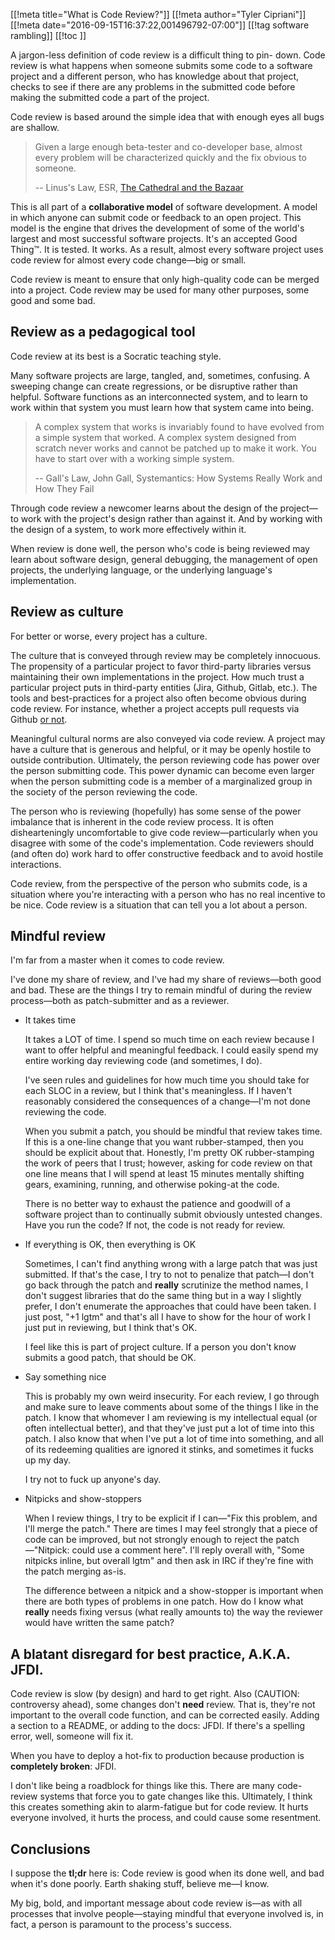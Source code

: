 [[!meta title="What is Code Review?"]]
[[!meta author="Tyler Cipriani"]]
[[!meta date="2016-09-15T16:37:22,001496792-07:00"]]
[[!tag software rambling]]
[[!toc ]]

A jargon-less definition of code review is a difficult thing to pin-
down. Code review is what happens when someone submits some code to a
software project and a different person, who has knowledge about that
project, checks to see if there are any problems in the submitted code
before making the submitted code a part of the project.

Code review is based around the simple idea that with enough eyes all
bugs are shallow.

> Given a large enough beta-tester and co-developer base, almost every
> problem will be characterized quickly and the fix obvious to someone.
>
> --  Linus's Law, ESR, [The Cathedral and the Bazaar](http://www.catb.org/~esr/writings/cathedral-bazaar/cathedral-bazaar/ar01s04.html)

This is all part of a **collaborative model** of software development. A
model in which anyone can submit code or feedback to an open project.
This model is the engine that drives the development of some of the
world's largest and most successful software projects. It's an accepted
Good Thing™. It is tested. It works. As a result, almost every software
project uses code review for almost every code change—big or small.

Code review is meant to ensure that only high-quality code can be merged
into a project. Code review may be used for many other purposes, some
good and some bad.

Review as a pedagogical tool
----------------------------

Code review at its best is a Socratic teaching style.

Many software projects are large, tangled, and, sometimes, confusing. A
sweeping change can create regressions, or be disruptive rather than
helpful. Software functions as an interconnected system, and to learn to
work within that system you must learn how that system came into being.

> A complex system that works is invariably found to have evolved from a
> simple system that worked. A complex system designed from scratch
> never works and cannot be patched up to make it work. You have to
> start over with a working simple system.
>
> -- Gall's Law, John Gall, Systemantics: How Systems Really Work and How They Fail

Through code review a newcomer learns about the design of the project—to
work with the project's design rather than against it. And by working
with the design of a system, to work more effectively within it.

When review is done well, the person who's code is being reviewed may
learn about software design, general debugging, the management of open
projects, the underlying language, or the underlying language's
implementation.

Review as culture
-----------------

For better or worse, every project has a culture.

The culture that is conveyed through review may be completely innocuous.
The propensity of a particular project to favor third-party libraries
versus maintaining their own implementations in the project. How much
trust a particular project puts in third-party entities (Jira, Github,
Gitlab, etc.). The tools and best-practices for a project also often
become obvious during code review. For instance, whether a project
accepts pull requests via Github [or not](https://github.com/torvalds/linux/pull/17).

Meaningful cultural norms are also conveyed via code review. A project
may have a culture that is generous and helpful, or it may be openly
hostile to outside contribution. Ultimately, the person reviewing code
has power over the person submitting code. This power dynamic can become
even larger when the person submitting code is a member of a
marginalized group in the society of the person reviewing the code.

The person who is reviewing (hopefully) has some sense of the power
imbalance that is inherent in the code review process. It is often
dishearteningly uncomfortable to give code review—particularly when you
disagree with some of the code's implementation. Code reviewers should
(and often do) work hard to offer constructive feedback and to avoid
hostile interactions.

Code review, from the perspective of the person who submits code, is a
situation where you're interacting with a person who has no real
incentive to be nice. Code review is a situation that can tell you a lot
about a person.

Mindful review
--------------

I'm far from a master when it comes to code review.

I've done my share of review, and I've had my share of reviews—both good
and bad. These are the things I try to remain mindful of during the
review process—both as patch-submitter and as a reviewer.

* It takes time

    It takes a LOT of time. I spend so much time on each review because I
    want to offer helpful and meaningful feedback. I could easily spend my
    entire working day reviewing code (and sometimes, I do).

    I've seen rules and guidelines for how much time you should take for
    each SLOC in a review, but I think that's meaningless. If I haven't
    reasonably considered the consequences of a change—I'm not done
    reviewing the code.

    When you submit a patch, you should be mindful that review takes time.
    If this is a one-line change that you want rubber-stamped, then you
    should be explicit about that. Honestly, I'm pretty OK rubber-stamping
    the work of peers that I trust; however, asking for code review on that
    one line means that I will spend at least 15 minutes mentally shifting
    gears, examining, running, and otherwise poking-at the code.

    There is no better way to exhaust the patience and goodwill of a
    software project than to continually submit obviously untested changes.
    Have you run the code? If not, the code is not ready for review.

* If everything is OK, then everything is OK

    Sometimes, I can't find anything wrong with a large patch that was just
    submitted. If that's the case, I try to not to penalize that patch—I
    don't go back through the patch and **really** scrutinize the method
    names, I don't suggest libraries that do the same thing but in a way I
    slightly prefer, I don't enumerate the approaches that could have been
    taken. I just post, "+1 lgtm" and that's all I have to show for the hour
    of work I just put in reviewing, but I think that's OK.

    I feel like this is part of project culture. If a person you don't know
    submits a good patch, that should be OK.

* Say something nice

    This is probably my own weird insecurity. For each review, I go through
    and make sure to leave comments about some of the things I like in the
    patch. I know that whomever I am reviewing is my intellectual equal (or
    often intellectual better), and that they've just put a lot of time into
    this patch. I also know that when I've put a lot of time into something,
    and all of its redeeming qualities are ignored it stinks, and sometimes
    it fucks up my day.

    I try not to fuck up anyone's day.

* Nitpicks and show-stoppers

    When I review things, I try to be explicit if I can—"Fix this problem,
    and I'll merge the patch." There are times I may feel strongly that
    a piece of code can be improved, but not strongly enough to reject the
    patch—"Nitpick: could use a comment here". I'll reply overall with,
    "Some nitpicks inline, but overall lgtm" and then ask in IRC if they're
    fine with the patch merging as-is.

    The difference between a nitpick and a show-stopper is important when
    there are both types of problems in one patch. How do I know what
    **really** needs fixing versus (what really amounts to) the way the
    reviewer would have written the same patch?

A blatant disregard for best practice, A.K.A. JFDI.
---------------------------------------------------

Code review is slow (by design) and hard to get right. Also (CAUTION:
controversy ahead), some changes don't **need** review. That is, they're
not important to the overall code function, and can be corrected easily.
Adding a section to a README, or adding to the docs: JFDI. If there's a
spelling error, well, someone will fix it.

When you have to deploy a hot-fix to production because production is
**completely broken**: JFDI.

I don't like being a roadblock for things like this. There are many
code-review systems that force you to gate changes like this.
Ultimately, I think this creates something akin to alarm-fatigue but for
code review. It hurts everyone involved, it hurts the process, and could
cause some resentment.

Conclusions
-----------

I suppose the **tl;dr** here is: Code review is good when its done well,
and bad when it's done poorly. Earth shaking stuff, believe me—I know.

My big, bold, and important message about code review is—as with all
processes that involve people—staying mindful that everyone involved is,
in fact, a person is paramount to the process's success.
